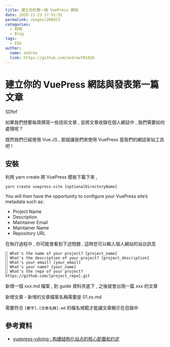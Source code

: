 ```yaml
---
title: 建立你的第一個 VuePress 網誌
date: 2020-11-23 17:51:52
permalink: /pages/208d23
categories:
  - 前端
  - Blog
tags:
  - ES6
author: 
  name: andrew
  link: https://github.com/andrew781026
---
```


# 建立你的 VuePress 網誌與發表第一篇文章
SDfef
<!-- more -->

如果我們想要每周撰寫一些技術文章 , 並將文章收錄在個人網誌中 , 我們需要如何處理呢 ?

既然我們已經使用 Vue.JS , 那就讓我們來使用 VuePress 當我們的網誌架站工具吧 !

## 安裝

利用 yarn create 將 VuePress 模板下載下來 , 

```shell script
yarn create vuepress-site [optionalDirectoryName]
```

You will then have the opportunity to configure your VuePress site’s metadata such as:

- Project Name
- Description
- Maintainer Email
- Maintainer Name
- Repository URL

在執行過程中 , 你可能會看到下述問題 , 這時您可以輸入個人網站的站台訊息

```
🔹 What's the name of your project? [project_name]
🔹 What's the description of your project? [project_description]
🔹 What's your email? [your_email]
🔹 What's your name? [your_name]
🔹 What's the repo of your project? https://github.com/[project_repo].git
```

新增一個 xxx.md 檔案 , 到 guide 資料夾底下 , 之後就會出現一篇 xxx 的文章

新增文章 - 新增的文章檔案名稱需要是 01.xx.md 

需要符合 `[數字].[文章名稱].md` 的檔名規範才能讓文章顯示在目錄中

## 參考資料

- [vuepress-vdoing : 构建结构化站点的核心配置和约定](https://xugaoyi.github.io/vuepress-theme-vdoing-doc/pages/33d574/)